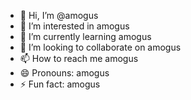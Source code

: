 - 👋 Hi, I’m @amogus
- 👀 I’m interested in amogus
- 🌱 I’m currently learning amogus
- 💞️ I’m looking to collaborate on amogus
- 📫 How to reach me amogus
- 😄 Pronouns: amogus
- ⚡ Fun fact: amogus

<!---
amogus/amogus is a ✨ special ✨ repository because its `README.md` (this file) appears on your GitHub profile.
You can click the Preview link to take a look at your changes.
--->
